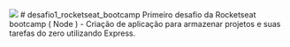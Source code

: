 <img src="C:\Users\re039717\Downloads\bootcamp.png">
# desafio1_rocketseat_bootcamp
Primeiro desafio da Rocketseat bootcamp ( Node ) - Criação de  aplicação para armazenar projetos e suas tarefas do zero utilizando Express. 
